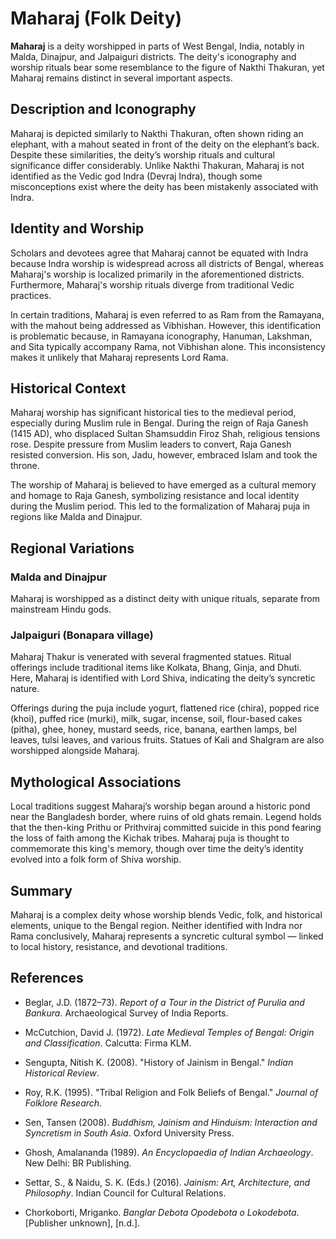 # Maharaj (Folk Deity)

**Maharaj** is a deity worshipped in parts of West Bengal, India, notably in Malda, Dinajpur, and Jalpaiguri districts. The deity's iconography and worship rituals bear some resemblance to the figure of Nakthi Thakuran, yet Maharaj remains distinct in several important aspects.

## Description and Iconography

Maharaj is depicted similarly to Nakthi Thakuran, often shown riding an elephant, with a mahout seated in front of the deity on the elephant’s back. Despite these similarities, the deity’s worship rituals and cultural significance differ considerably. Unlike Nakthi Thakuran, Maharaj is not identified as the Vedic god Indra (Devraj Indra), though some misconceptions exist where the deity has been mistakenly associated with Indra.

## Identity and Worship

Scholars and devotees agree that Maharaj cannot be equated with Indra because Indra worship is widespread across all districts of Bengal, whereas Maharaj's worship is localized primarily in the aforementioned districts. Furthermore, Maharaj's worship rituals diverge from traditional Vedic practices.

In certain traditions, Maharaj is even referred to as Ram from the Ramayana, with the mahout being addressed as Vibhishan. However, this identification is problematic because, in Ramayana iconography, Hanuman, Lakshman, and Sita typically accompany Rama, not Vibhishan alone. This inconsistency makes it unlikely that Maharaj represents Lord Rama.

## Historical Context

Maharaj worship has significant historical ties to the medieval period, especially during Muslim rule in Bengal. During the reign of Raja Ganesh (1415 AD), who displaced Sultan Shamsuddin Firoz Shah, religious tensions rose. Despite pressure from Muslim leaders to convert, Raja Ganesh resisted conversion. His son, Jadu, however, embraced Islam and took the throne.

The worship of Maharaj is believed to have emerged as a cultural memory and homage to Raja Ganesh, symbolizing resistance and local identity during the Muslim period. This led to the formalization of Maharaj puja in regions like Malda and Dinajpur.

## Regional Variations

### Malda and Dinajpur

Maharaj is worshipped as a distinct deity with unique rituals, separate from mainstream Hindu gods.

### Jalpaiguri (Bonapara village)

Maharaj Thakur is venerated with several fragmented statues. Ritual offerings include traditional items like Kolkata, Bhang, Ginja, and Dhuti. Here, Maharaj is identified with Lord Shiva, indicating the deity’s syncretic nature.

Offerings during the puja include yogurt, flattened rice (chira), popped rice (khoi), puffed rice (murki), milk, sugar, incense, soil, flour-based cakes (pitha), ghee, honey, mustard seeds, rice, banana, earthen lamps, bel leaves, tulsi leaves, and various fruits. Statues of Kali and Shalgram are also worshipped alongside Maharaj.

## Mythological Associations

Local traditions suggest Maharaj’s worship began around a historic pond near the Bangladesh border, where ruins of old ghats remain. Legend holds that the then-king Prithu or Prithviraj committed suicide in this pond fearing the loss of faith among the Kichak tribes. Maharaj puja is thought to commemorate this king's memory, though over time the deity’s identity evolved into a folk form of Shiva worship.

## Summary

Maharaj is a complex deity whose worship blends Vedic, folk, and historical elements, unique to the Bengal region. Neither identified with Indra nor Rama conclusively, Maharaj represents a syncretic cultural symbol — linked to local history, resistance, and devotional traditions.


## References

- Beglar, J.D. (1872–73). *Report of a Tour in the District of Purulia and Bankura*. Archaeological Survey of India Reports.

- McCutchion, David J. (1972). *Late Medieval Temples of Bengal: Origin and Classification*. Calcutta: Firma KLM.

- Sengupta, Nitish K. (2008). "History of Jainism in Bengal." *Indian Historical Review*.

- Roy, R.K. (1995). "Tribal Religion and Folk Beliefs of Bengal." *Journal of Folklore Research*.

- Sen, Tansen (2008). *Buddhism, Jainism and Hinduism: Interaction and Syncretism in South Asia*. Oxford University Press.

- Ghosh, Amalananda (1989). *An Encyclopaedia of Indian Archaeology*. New Delhi: BR Publishing.

- Settar, S., & Naidu, S. K. (Eds.) (2016). *Jainism: Art, Architecture, and Philosophy*. Indian Council for Cultural Relations.

- Chorkoborti, Mriganko. *Banglar Debota Opodebota o Lokodebota*. [Publisher unknown], [n.d.].
